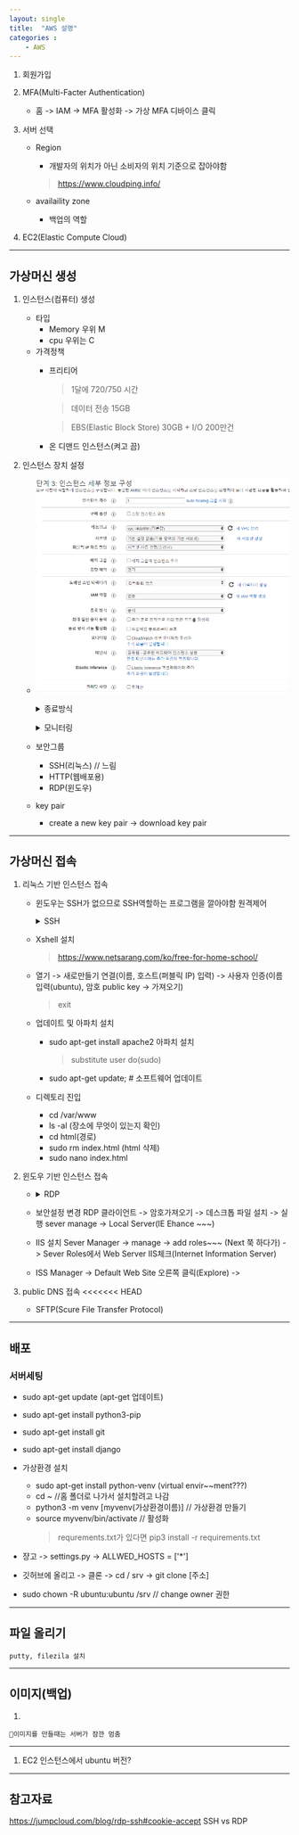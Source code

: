 ```yaml
---
layout: single
title:  "AWS 설명" 
categories : 
    - AWS
---
```


1. 회원가입

2. MFA(Multi-Facter Authentication)
    - 홈 -> IAM -> MFA 활성화 -> 가상 MFA 디바이스 클릭

3. 서버 선택
    - Region
        - 개발자의 위치가 아닌 소비자의 위치 기준으로 잡아야함
         > https://www.cloudping.info/

    - availaility zone
      - 백업의 역할

4. EC2(Elastic Compute Cloud)

---

## 가상머신 생성

 1. 인스턴스(컴퓨터) 생성
     - 타입
         - Memory 우위 M
         - cpu 우위는 C
     - 가격정책 
         - 프리티어
           > 1달에 720/750 시간  

           > 데이터 전송 15GB   

           > EBS(Elastic Block Store) 30GB + I/O 200만건
         
         - 온 디맨드 인스턴스(켜고 끔)

 2. 인스턴스 장치 설정
     - ![instance](../../../img/instance.png)
         <details><summary>종료방식</summary>중지 - 스토리지 비용 발생

         종료 - 데이터까지 삭제 </details>
         <details><summary>모니터링</summary>CPU 점유율, 사용률을 더 자세하게 기록해줌(돈들어감)</details>  

    - 보안그룹
        - SSH(리눅스) // 느림
        - HTTP(웹배포용)
        - RDP(윈도우)
    
    - key pair
        - create a new key pair -> download key pair

---

## 가상머신 접속

1. 리눅스 기반 인스턴스 접속
    - 윈도우는 SSH가 없으므로 SSH역할하는 프로그램을 깔아야함 원격제어
      <details><summary>SSH</summary>Secure SHell(CUI, CLI환경 어렵고 보안성 뛰어남)</details> 
    - Xshell 설치

        > https://www.netsarang.com/ko/free-for-home-school/

    - 열기 -> 새로만들기 연결(이름, 호스트(퍼블릭 IP) 입력) -> 사용자 인증(이름입력(ubuntu), 암호 public key -> 가져오기)
        > exit
    - 업데이트 및 아파치 설치
        - sudo apt-get install apache2 아파치 설치
          > substitute user do(sudo)
        - sudo apt-get update; # 소프트웨어 업데이트


    - 디렉토리 진입
        - cd /var/www
        - ls -al (장소에 무엇이 있는지 확인)
        - cd html(경로)
        - sudo rm index.html (html 삭제)
        - sudo nano index.html

2. 윈도우 기반 인스턴스 접속
    - <details><summary>RDP</summary>Remote Desktop Protocol(GUI환경에 쉽고 보안성이 안좋음)</details>
    
    - 보안설정 변경
      RDP 클라이언트 -> 암호가져오기 -> 데스크톱 파일 설치 -> 실행 sever manage -> Local Server(IE Ehance ~~~)
    
    - IIS 설치 
     Sever Manager -> manage -> add roles~~~ (Next 쭉 하다가) -> Sever Roles에서 Web Server IIS체크(Internet Information Server)

    - ISS Manager -> Default Web Site 오른쪽 클릭(Explore) ->

3. public DNS 접속
<<<<<<< HEAD
    - SFTP(Scure File Transfer Protocol)
---
## 배포

### 서버세팅
- sudo apt-get update (apt-get 업데이트)
- sudo apt-get install python3-pip
- sudo apt-get install git
- sudo apt-get install django

- 가상환경 설치
    - sudo apt-get install python-venv (virtual envir~~ment???)
    - cd ~  //홈 폴더로 나가서 설치할려고 나감
    - python3 -m venv [myvenv(가상환경이름)]       // 가상환경 만들기
    - source myvenv/bin/activate      // 활성화
        > requrements.txt가 있다면 pip3 install -r requirements.txt

- 쟝고 -> settings.py -> ALLWED_HOSTS = ['*']  
- 깃허브에 올리고 -> 클론 -> cd / srv -> git clone [주소]
- sudo chown -R ubuntu:ubuntu /srv              // change owner 권한

---

## 파일 올리기 
    putty, filezila 설치
---
## 이미지(백업)

1. 

    🧨이미지를 만들때는 서버가 잠깐 멈춤 

---
1. EC2 인스턴스에서 ubuntu 버전?


---

## 참고자료
https://jumpcloud.com/blog/rdp-ssh#cookie-accept SSH vs RDP
